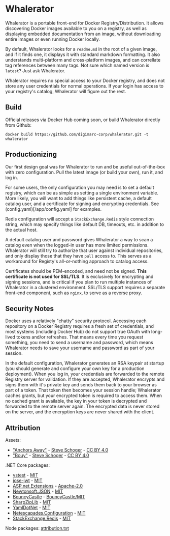 # Whalerator

Whalerator is a portable front-end for Docker Registry/Distribution. It allows discovering Docker images available to you on a registry, as well as displaying embedded documentation from an image, without downloading entire images or even running Docker locally.

By default, Whalerator looks for a `readme.md` in the root of a given image, and if it finds one, it displays it with standard markdown formatting. It also understands multi-platform and cross-platform images, and can correllate tag references between many tags. Not sure which named version is `latest`? Just ask Whalerator.

Whalerator requires no special access to your Docker registry, and does not store any user credentials for normal operations. If your login has access to your registry's catalog, Whalerator will figure out the rest.

## Build

Official releases via Docker Hub coming soon, or build Whalerator directly from Github:

```
docker build https://github.com/digimarc-corp/whalerator.git -t whalerator
```

## Productionizing

Our first design goal was for Whalerator to run and be useful out-of-the-box with zero configuration. Pull the latest image (or build your own), run it, and log in. 

For some users, the only configuration you may need is to set a default registry, which can be as simple as setting a single environment variable. More likely, you will want to add things like persistent cache, a default catalog user, and a certificate for signing and encrypting credentials. See (config.yaml)[/app/config.yaml] for examples.

Redis configuration will accept a `StackExchange.Redis` style connection string, which may specify things like default DB, timeouts, etc. in addition to the actual host.

A default catalog user and password gives Whalerator a way to scan a catalog even when the logged-in user has more limited permissions. Whalerator will still try to authorize that user against individual repositories, and only display those that they have `pull` access to. This serves as a workaround for Registy's all-or-nothing approach to catalog access.

Certificates should be PEM-encoded, and need not be signed. **This certificate is not used for SSL/TLS**. It is exclusively for encrypting and signing sessions, and is critical if you plan to run multiple instances of Whalerator in a clustered environment. SSL/TLS support requires a separate front-end component, such as `nginx`, to serve as a reverse proxy.

## Security Notes

Docker uses a relatively "chatty" security protocol. Accessing each repository on a Docker Registry requires a fresh set of credentials, and most systems (including Docker Hub) do not support true OAuth with long-lived tokens and/or refreshes. That means every time you request something, you need to send a username and password, which means Whalerator needs to save your username and password as part of your session.

In the default configuration, Whalerator generates an RSA keypair at startup (you should generate and configure your own key for a production deployment). When you log in, your credentials are forwarded to the remote Registry server for validation. If they are accepted, Whalerator encrypts and signs them with it's private key and sends them back to your browser as part of a token. That token then becomes your session handle; Whalerator caches grants, but your encrypted token is required to access them. When no cached grant is available, the key in your token is decrypted and forwarded to the remote server again. The encrypted data is never stored on the server, and the encryption keys are never shared with the client.

## Attribution

Assets:

- ["Anchors Away"](https://www.heropatterns.com/) - [Steve Schoger](https://dribbble.com/steveschoger) - [CC BY 4.0](https://creativecommons.org/licenses/by/4.0/)
- ["Bouy"](https://www.zondicons.com/) - [Steve Schoger](https://dribbble.com/steveschoger) - [CC BY 4.0](https://creativecommons.org/licenses/by/4.0/)

.NET Core packages:
- [vstest](https://github.com/microsoft/vstest/) - [MIT](https://opensource.org/licenses/MIT)
- [jose-jwt](https://github.com/dvsekhvalnov/jose-jwt) - [MIT](https://opensource.org/licenses/MIT)
- [ASP.net Extensions](https://github.com/aspnet/Extensions) - [Apache-2.0](http://www.apache.org/licenses/LICENSE-2.0.html)
- [Newtonsoft.JSON](https://github.com/JamesNK/Newtonsoft.Json) - [MIT](https://opensource.org/licenses/MIT)
- [BouncyCastle](https://github.com/onovotny/bc-csharp) - [BouncyCastle/MIT](https://www.bouncycastle.org/license.html)
- [SharpZipLib](https://github.com/PingmanTools/SharpZipLib) - [MIT](https://opensource.org/licenses/MIT)
- [YamlDotNet](https://github.com/aaubry/YamlDotNet) - [MIT](https://opensource.org/licenses/MIT)
- [Netescapades.Configuration](https://github.com/andrewlock/NetEscapades.Configuration) - [MIT](https://opensource.org/licenses/MIT)
- [StackExchange.Redis](https://github.com/StackExchange/StackExchange.Redis/) - [MIT](https://opensource.org/licenses/MIT)


Node packages: [attribution.txt](web/oss-attribution/attribution.txt)
